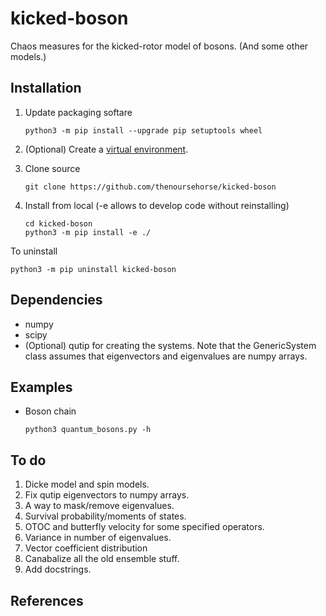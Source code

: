 # kicked-boson

Chaos measures for the kicked-rotor model of bosons. (And some other models.)

Installation
---------------

1. Update packaging softare
    ```
    python3 -m pip install --upgrade pip setuptools wheel
    ```

1. (Optional) Create a 
[virtual environment](https://packaging.python.org/en/latest/tutorials/installing-packages/#creating-virtual-environments).

1. Clone source
    ```
    git clone https://github.com/thenoursehorse/kicked-boson
    ```

1. Install from local (-e allows to develop code without reinstalling)
    ```
    cd kicked-boson
    python3 -m pip install -e ./
    ```

To uninstall

```
python3 -m pip uninstall kicked-boson
```

Dependencies
-------------

* numpy
* scipy
* (Optional) qutip for creating the systems. Note that the GenericSystem class assumes 
that eigenvectors and eigenvalues are numpy arrays.

Examples
---------------

* Boson chain
    ```
    python3 quantum_bosons.py -h
    ```

To do
---------------

1. Dicke model and spin models.
1. Fix qutip eigenvectors to numpy arrays.
1. A way to mask/remove eigenvalues.
1. Survival probability/moments of states.
1. OTOC and butterfly velocity for some specified operators.
1. Variance in number of eigenvalues.
1. Vector coefficient distribution
1. Canabalize all the old ensemble stuff.
1. Add docstrings.

References
---------------